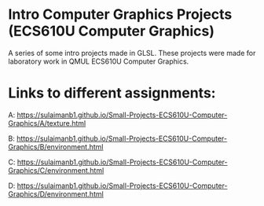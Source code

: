 # Intro Computer Graphics Projects (ECS610U Computer Graphics)

A series of some intro projects made in GLSL. These projects were made for laboratory work in QMUL ECS610U Computer Graphics.

# Links to different assignments:

A: https://sulaimanb1.github.io/Small-Projects-ECS610U-Computer-Graphics/A/texture.html

B: https://sulaimanb1.github.io/Small-Projects-ECS610U-Computer-Graphics/B/environment.html

C: https://sulaimanb1.github.io/Small-Projects-ECS610U-Computer-Graphics/C/environment.html

D: https://sulaimanb1.github.io/Small-Projects-ECS610U-Computer-Graphics/D/environment.html
